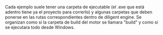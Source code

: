 Cada ejemplo suele tener una carpeta de ejecutable (el .exe que está adentro tiene ya el proyecto para correrlo) y algunas carpetas que deben ponerse en las rutas correspondientes dentro de diligent engine. Se organizan como si la carpeta de build del motor se llamara "build" y como si se ejecutara todo desde Windows.

